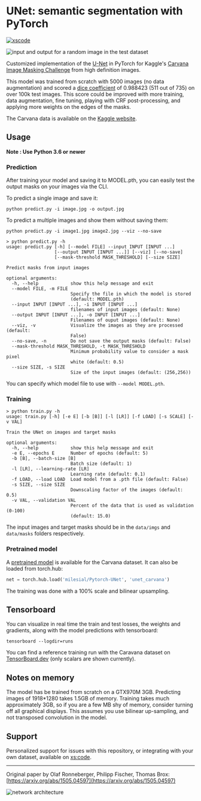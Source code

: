 # UNet: semantic segmentation with PyTorch

[![xscode](https://img.shields.io/badge/Available%20on-xs%3Acode-blue?style=?style=plastic&logo=appveyor&logo=data:image/png;base64,iVBORw0KGgoAAAANSUhEUgAAAEAAAABACAMAAACdt4HsAAAAGXRFWHRTb2Z0d2FyZQBBZG9iZSBJbWFnZVJlYWR5ccllPAAAAAZQTFRF////////VXz1bAAAAAJ0Uk5T/wDltzBKAAAAlUlEQVR42uzXSwqAMAwE0Mn9L+3Ggtgkk35QwcnSJo9S+yGwM9DCooCbgn4YrJ4CIPUcQF7/XSBbx2TEz4sAZ2q1RAECBAiYBlCtvwN+KiYAlG7UDGj59MViT9hOwEqAhYCtAsUZvL6I6W8c2wcbd+LIWSCHSTeSAAECngN4xxIDSK9f4B9t377Wd7H5Nt7/Xz8eAgwAvesLRjYYPuUAAAAASUVORK5CYII=)](https://xscode.com/milesial/Pytorch-UNet)


![input and output for a random image in the test dataset](https://i.imgur.com/GD8FcB7.png)


Customized implementation of the [U-Net](https://arxiv.org/abs/1505.04597) in PyTorch for Kaggle's [Carvana Image Masking Challenge](https://www.kaggle.com/c/carvana-image-masking-challenge) from high definition images.

This model was trained from scratch with 5000 images (no data augmentation) and scored a [dice coefficient](https://en.wikipedia.org/wiki/S%C3%B8rensen%E2%80%93Dice_coefficient) of 0.988423 (511 out of 735) on over 100k test images. This score could be improved with more training, data augmentation, fine tuning, playing with CRF post-processing, and applying more weights on the edges of the masks.

The Carvana data is available on the [Kaggle website](https://www.kaggle.com/c/carvana-image-masking-challenge/data).

## Usage
**Note : Use Python 3.6 or newer**
### Prediction

After training your model and saving it to MODEL.pth, you can easily test the output masks on your images via the CLI.

To predict a single image and save it:

`python predict.py -i image.jpg -o output.jpg`

To predict a multiple images and show them without saving them:

`python predict.py -i image1.jpg image2.jpg --viz --no-save`

```shell script
> python predict.py -h
usage: predict.py [-h] [--model FILE] --input INPUT [INPUT ...]
                  [--output INPUT [INPUT ...]] [--viz] [--no-save]
                  [--mask-threshold MASK_THRESHOLD] [--size SIZE]

Predict masks from input images

optional arguments:
  -h, --help            show this help message and exit
  --model FILE, -m FILE
                        Specify the file in which the model is stored
                        (default: MODEL.pth)
  --input INPUT [INPUT ...], -i INPUT [INPUT ...]
                        filenames of input images (default: None)
  --output INPUT [INPUT ...], -o INPUT [INPUT ...]
                        Filenames of ouput images (default: None)
  --viz, -v             Visualize the images as they are processed (default:
                        False)
  --no-save, -n         Do not save the output masks (default: False)
  --mask-threshold MASK_THRESHOLD, -t MASK_THRESHOLD
                        Minimum probability value to consider a mask pixel
                        white (default: 0.5)
  --size SIZE, -s SIZE
                        Size of the input images (default: (256,256))
```
You can specify which model file to use with `--model MODEL.pth`.

### Training

```shell script
> python train.py -h
usage: train.py [-h] [-e E] [-b [B]] [-l [LR]] [-f LOAD] [-s SCALE] [-v VAL]

Train the UNet on images and target masks

optional arguments:
  -h, --help            show this help message and exit
  -e E, --epochs E      Number of epochs (default: 5)
  -b [B], --batch-size [B]
                        Batch size (default: 1)
  -l [LR], --learning-rate [LR]
                        Learning rate (default: 0.1)
  -f LOAD, --load LOAD  Load model from a .pth file (default: False)
  -s SIZE, --size SIZE
                        Downscaling factor of the images (default: 0.5)
  -v VAL, --validation VAL
                        Percent of the data that is used as validation (0-100)
                        (default: 15.0)

```

The input images and target masks should be in the `data/imgs` and `data/masks` folders respectively.

### Pretrained model
A [pretrained model](https://github.com/milesial/Pytorch-UNet/releases/tag/v1.0) is available for the Carvana dataset. It can also be loaded from torch.hub:

```python
net = torch.hub.load('milesial/Pytorch-UNet', 'unet_carvana')
```
The training was done with a 100% scale and bilinear upsampling.

## Tensorboard
You can visualize in real time the train and test losses, the weights and gradients, along with the model predictions with tensorboard:

`tensorboard --logdir=runs`

You can find a reference training run with the Caravana dataset on [TensorBoard.dev](https://tensorboard.dev/experiment/1m1Ql50MSJixCbG1m9EcDQ/#scalars&_smoothingWeight=0.6) (only scalars are shown currently).

## Notes on memory

The model has be trained from scratch on a GTX970M 3GB.
Predicting images of 1918*1280 takes 1.5GB of memory.
Training takes much approximately 3GB, so if you are a few MB shy of memory, consider turning off all graphical displays.
This assumes you use bilinear up-sampling, and not transposed convolution in the model.

## Support

Personalized support for issues with this repository, or integrating with your own dataset, available on [xs:code](https://xscode.com/milesial/Pytorch-UNet).


---

Original paper by Olaf Ronneberger, Philipp Fischer, Thomas Brox: [https://arxiv.org/abs/1505.04597](https://arxiv.org/abs/1505.04597)

![network architecture](https://i.imgur.com/jeDVpqF.png)

